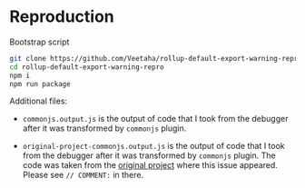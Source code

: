 # Reproduction

Bootstrap script

```bash
git clone https://github.com/Veetaha/rollup-default-export-warning-repro.git
cd rollup-default-export-warning-repro
npm i
npm run package
```

Additional files:

* `commonjs.output.js` is the output of code that I took from the debugger after it was transformed by `commonjs` plugin.

* `original-project-commonjs.output.js` is the output of code that I took from the debugger after it was transformed by `commonjs` plugin. The code was taken from the
[original project](https://github.com/rust-analyzer/rust-analyzer/blob/master/editors/code/rollup.config.js) where this issue appeared. Please see `// COMMENT:` in there.
